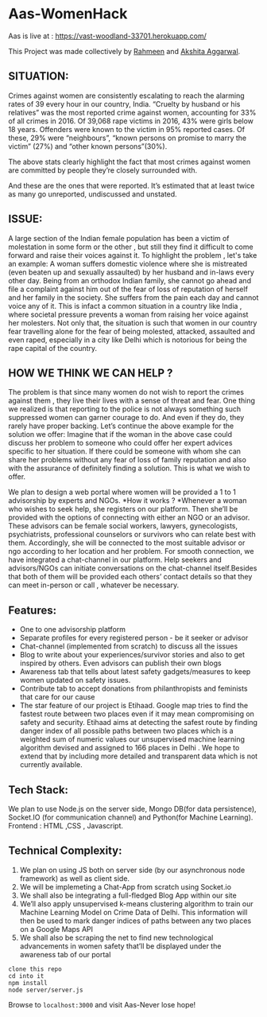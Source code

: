 # Aas-WomenHack

Aas is live at : https://vast-woodland-33701.herokuapp.com/ 

This Project was made collectively by
[Rahmeen](https://www.github.com/rahmeen14) and [Akshita Aggarwal](https://www.github.com/akshitaag).
## SITUATION:
Crimes against women are consistently escalating to reach the alarming rates of 39 every hour in our country, India. “Cruelty by husband or his relatives” was the most reported crime against women, accounting for 33% of all crimes in 2016. Of 39,068 rape victims in 2016, 43% were girls below 18 years. Offenders were known to the victim in 95% reported cases. Of these, 29% were “neighbours”, “known persons on promise to marry the victim” (27%) and “other known persons”(30%).

The above stats clearly highlight the fact that most crimes against women are committed by people they’re closely surrounded with.

And these are the ones that were reported. It’s estimated that at least twice as many go unreported, undiscussed and unstated.

## ISSUE:

A large section of the Indian female population has been a victim of molestation in some form or the other , but still they find it difficult to come forward and raise their voices against it. To highlight the problem , let's take an example: A woman suffers domestic violence where she is mistreated (even beaten up and sexually assaulted) by her husband and in-laws every other day. Being from an orthodox Indian family, she cannot go ahead and file a complaint against him out of the fear of loss of reputation of herself and her family in the society. She suffers from the pain each day and cannot voice any of it. This is infact a common situation in a country like India , where societal pressure prevents a woman from raising her voice against her molesters. Not only that, the situation is such that women in our country fear travelling alone for the fear of being molested, attacked, assaulted and even raped, especially in a city like Delhi which is notorious for being the rape capital of the country.

## HOW WE THINK WE CAN HELP ?
The problem is that since many women do not wish to report the crimes against them , they live their lives with a sense of threat and fear. One thing we realized is that reporting to the police is not always something such suppressed women can garner courage to do. And even if they do, they rarely have proper backing. Let’s continue the above example for the solution we offer: Imagine that if the woman in the above case could discuss her problem to someone who could offer her expert advices specific to her situation. If there could be someone with whom she can share her problems without any fear of loss of family reputation and also with the assurance of definitely finding a solution. This is what we wish to offer.

We plan to design a web portal where women will be provided a 1 to 1 advisorship by experts and NGOs. *How it works ? *Whenever a woman who wishes to seek help, she registers on our platform. Then she’ll be provided with the options of connecting with either an NGO or an advisor. These advisors can be female social workers, lawyers, gynecologists, psychiatrists, professional counselors or survivors who can relate best with them. Accordingly, she will be connected to the most suitable advisor or ngo according to her location and her problem. For smooth connection, we have integrated a chat-channel in our platform. Help seekers and advisors/NGOs can initiate conversations on the chat-channel itself.Besides that both of them will be provided each others’ contact details so that they can meet in-person or call , whatever be necessary.

## Features: 
* One to one advisorship platform 
* Separate profiles for every registered person - be it seeker or advisor
* Chat-channel (implemented from scratch) to discuss all the issues 
* Blog to write about your experiences/survivor stories and also to get inspired by others. Even advisors can publish their own blogs 
* Awareness tab that tells about latest safety gadgets/measures to keep women updated on safety issues.
* Contribute tab to accept donations from philanthropists and feminists that care for our cause
* The star feature of our project is Etihaad. Google map tries to find the fastest route between two places even if it may mean compromising on safety and security. Etihaad aims at detecting the safest route by finding danger index of all possible paths between two places which is a weighted sum of numeric values our unsupervised machine learning algorithm devised and assigned to 166 places in Delhi . We hope to extend that by including more detailed and transparent data which is not currently available.

## Tech Stack: 
We plan to use Node.js on the server side, Mongo DB(for data persistence), Socket.IO (for communication channel) and Python(for Machine Learning). Frontend : HTML ,CSS , Javascript.

## Technical Complexity: 
1. We plan on using JS both on server side (by our asynchronous node framework) as well as client side. 
2. We will be implemeting a Chat-App from scratch using Socket.io 
3. We shall also be integrating a full-fledged Blog App within our site 
4. We’ll also apply unsupervised k-means clustering algorithm to train our Machine Learning Model on Crime Data of Delhi. This information will then be used to mark danger indices of paths between any two places on a Google Maps API 
5. We shall also be scraping the net to find new technological advancements in women safety that’ll be displayed under the awareness tab of our portal

```
clone this repo
cd into it
npm install
node server/server.js
```
Browse to ```localhost:3000``` and visit Aas-Never lose hope!
